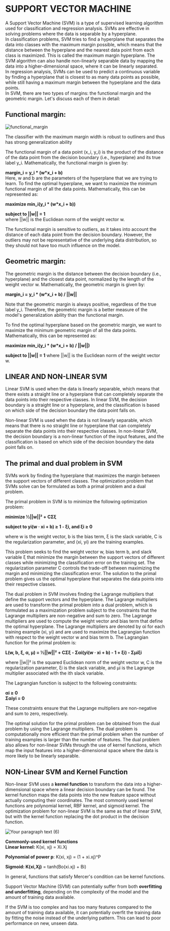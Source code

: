 # SUPPORT VECTOR MACHINE  
A Support Vector Machine (SVM) is a type of supervised learning algorithm used for classification and regression analysis. SVMs are effective in solving problems 
where the data is separable by a hyperplane.  
In classification problems, SVM tries to find a hyperplane that separates the data into classes with the maximum margin possible, which means that the distance between 
the hyperplane and the nearest data point from each class is maximized. This is called the maximum margin hyperplane. The SVM algorithm can also handle non-linearly 
separable data by mapping the data into a higher-dimensional space, where it can be linearly separated.  
In regression analysis, SVMs can be used to predict a continuous variable by finding a hyperplane that is closest to as many data points as possible, while still having
a maximum margin between the hyperplane and the data points.  
In SVM, there are two types of margins: the functional margin and the geometric margin. Let's discuss each of them in detail:

## Functional margin:

![functional_margin](https://user-images.githubusercontent.com/128781536/235594121-1b47f7b0-e9b9-4131-b8e3-191a51643a44.png)
 
The classifier with the maximum margin width is robust to outliners and thus has strong generalization ability

The functional margin of a data point (x_i, y_i) is the product of the distance of the data point from the decision boundary (i.e., hyperplane) and its true label y_i. 
Mathematically, the functional margin is given by:  

**margin_i = y_i * (w*x_i + b)**  
Here, w and b are the parameters of the hyperplane that we are trying to learn.
To find the optimal hyperplane, we want to maximize the minimum functional margin of all the data points. Mathematically, this can be represented as:  

**maximize min_i(y_i * (w*x_i + b))**   

**subject to ||w|| = 1**  
where ||w|| is the Euclidean norm of the weight vector w.

The functional margin is sensitive to outliers, as it takes into account the distance of each data point from the decision boundary. However, the outliers may 
not be representative of the underlying data distribution, so they should not have too much influence on the model.  

## Geometric margin:

The geometric margin is the distance between the decision boundary (i.e., hyperplane) and the closest data point, normalized by the length of the weight vector w. 
Mathematically, the geometric margin is given by:  

**margin_i = y_i * (w*x_i + b) / ||w||**

Note that the geometric margin is always positive, regardless of the true label y_i. Therefore, the geometric margin is a better measure of the model's generalization
ability than the functional margin.  

To find the optimal hyperplane based on the geometric margin, we want to maximize the minimum geometric margin of all the data points. Mathematically, this can be 
represented as:  

**maximize min_i(y_i * (w*x_i + b) / ||w||)**

**subject to ||w|| = 1**
where ||w|| is the Euclidean norm of the weight vector w.

## LINEAR AND NON-LINEAR SVM

Linear SVM is used when the data is linearly separable, which means that there exists a straight line or a hyperplane that can completely separate the data points into their respective classes. In linear SVM, the decision boundary is a straight line or a hyperplane, and the classification is based on which side of the decision boundary the data point falls on.

Non-linear SVM is used when the data is not linearly separable, which means that there is no straight line or hyperplane that can completely separate the data points into their respective classes. In non-linear SVM, the decision boundary is a non-linear function of the input features, and the classification is based on which side of the decision boundary the data point falls on.  

## The primal and dual problem in SVM  

SVMs work by finding the hyperplane that maximizes the margin between the support vectors of different classes. The optimization problem that SVMs solve can be formulated as both a primal problem and a dual problem.

The primal problem in SVM is to minimize the following optimization problem:

**minimize ½||w||² + CΣξ**

**subject to yi(w · xi + b) ≥ 1 - ξi, and ξi ≥ 0**

where w is the weight vector, b is the bias term, ξ is the slack variable, C is the regularization parameter, and (xi, yi) are the training examples.

This problem seeks to find the weight vector w, bias term b, and slack variable ξ that minimize the margin between the support vectors of different classes while minimizing the classification error on the training set. The regularization parameter C controls the trade-off between maximizing the margin and minimizing the classification error. The solution to the primal problem gives us the optimal hyperplane that separates the data points into their respective classes.

The dual problem in SVM involves finding the Lagrange multipliers that define the support vectors and the hyperplane. The Lagrange multipliers are used to transform the primal problem into a dual problem, which is formulated as a maximization problem subject to the constraints that the Lagrange multipliers are non-negative and sum to zero. The Lagrange multipliers are used to compute the weight vector and bias term that define the optimal hyperplane.
The Lagrange multipliers are denoted by αi for each training example (xi, yi) and are used to maximize the Lagrangian function with respect to the weight vector w and bias term b. The Lagrangian function for the primal problem is:

**L(w, b, ξ, α, μ) = ½||w||² + CΣξ - Σαi(yi(w · xi + b) - 1 + ξi) - Σμiξi**

where ||w||² is the squared Euclidean norm of the weight vector w, C is the regularization parameter, ξi is the slack variable, and μi is the Lagrange multiplier associated with the ith slack variable.

The Lagrangian function is subject to the following constraints:

 **αi ≥ 0**  
 **Σαiyi = 0**

These constraints ensure that the Lagrange multipliers are non-negative and sum to zero, respectively.

The optimal solution for the primal problem can be obtained from the dual problem by using the Lagrange multipliers. The dual problem is computationally more efficient than the primal problem when the number of training examples is larger than the number of features. The dual problem also allows for non-linear SVMs through the use of kernel functions, which map the input features into a higher-dimensional space where the data is more likely to be linearly separable.  

##   NON-Linear SVM and Kernel Function  
 Non-linear SVM uses a **kernel function** to transform the data into a higher-dimensional space where a linear decision boundary can be found. The kernel function maps the data points into the new feature space without actually computing their coordinates. The most commonly used kernel functions are polynomial kernel, RBF kernel, and sigmoid kernel. The optimization problem for non-linear SVM is the same as that of linear SVM, but with the kernel function replacing the dot product in the decision function.
 
 ![Your paragraph text (6)](https://github.com/mishramurli464/Machine_Learning/assets/128781536/56187d5b-88ae-424e-99f2-6540dd37ecf7)

 **Commonly-used kernel functions**  
 **Linear kernel:** K(xi, xj) = Xi.Xj

 **Polynomial of power p**: K(xi, xj) = (1 + xi.xj)^P

 **Sigmoid: K(xi,Xj)** = tanh(Bo(xi.xj) + Bi)

In general, functions that satisfy Mercer's condition can be kernel functions.

Support Vector Machine (SVM) can potentially suffer from both **overfitting and underfitting**, depending on the complexity of the model and the amount of training data available.

If the SVM is too complex and has too many features compared to the amount of training data available, it can potentially overfit the training data by fitting the noise instead of the underlying pattern. This can lead to poor performance on new, unseen data.




